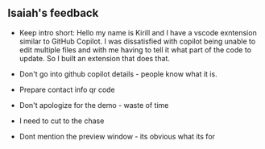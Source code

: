 ## Isaiah's feedback

- Keep intro short: Hello my name is Kirill and I have a vscode exntension similar to GitHub Copilot. I was dissatisfied with copilot being unable to edit multiple files and with me having to tell it what part of the code to update. So I built an extension that does that.

- Don't go into github copilot details - people know what it is.

- Prepare contact info qr code

- Don't apologize for the demo - waste of time

- I need to cut to the chase

- Dont mention the preview window - its obvious what its for
